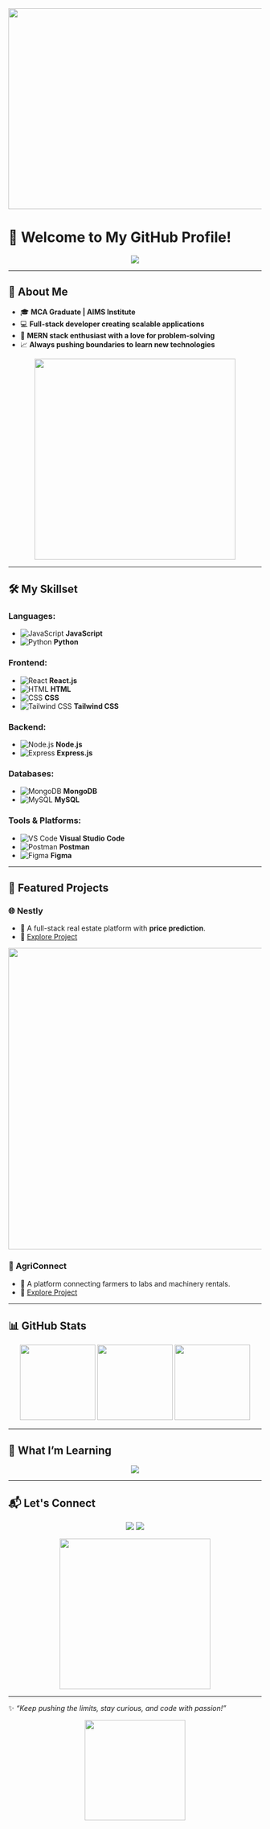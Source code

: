 <div align="center">
  <img src="https://media.giphy.com/media/lP8xu5t2DLGG045H8F/giphy.gif" width="800" height="400"/>
</div>

# 🌟 Welcome to My GitHub Profile!  

<p align="center">
  <img src="https://readme-typing-svg.herokuapp.com?font=Fira+Code&size=24&pause=1000&color=F75C7E&center=true&width=435&lines=Hi+there!+👋+I'm+Chandhan!;A+Passionate+Full-Stack+Developer;MERN+Stack+Enthusiast+🚀;Always+Learning+and+Building!" />
</p>

---

## 🚀 **About Me**

- 🎓 **MCA Graduate | AIMS Institute**  
- 💻 **Full-stack developer creating scalable applications**  
- 🌟 **MERN stack enthusiast with a love for problem-solving**  
- 📈 **Always pushing boundaries to learn new technologies**  

<div align="center">
  <img src="https://media.giphy.com/media/kH6CqYiquZawmU1HI6/giphy.gif" width="400"/>
</div>

---

## 🛠️ **My Skillset**

### Languages:
- ![JavaScript](https://img.shields.io/badge/JavaScript-F7DF1E?logo=javascript&logoColor=000) **JavaScript**  
- ![Python](https://img.shields.io/badge/Python-3776AB?logo=python&logoColor=fff) **Python**  

### Frontend:
- ![React](https://img.shields.io/badge/React-61DAFB?logo=react&logoColor=000) **React.js**  
- ![HTML](https://img.shields.io/badge/HTML-E34F26?logo=html5&logoColor=fff) **HTML**  
- ![CSS](https://img.shields.io/badge/CSS-1572B6?logo=css3&logoColor=fff) **CSS**  
- ![Tailwind CSS](https://img.shields.io/badge/TailwindCSS-38B2AC?logo=tailwind-css&logoColor=fff) **Tailwind CSS**  

### Backend:
- ![Node.js](https://img.shields.io/badge/Node.js-339933?logo=node.js&logoColor=fff) **Node.js**  
- ![Express](https://img.shields.io/badge/Express-000000?logo=express&logoColor=fff) **Express.js**  

### Databases:
- ![MongoDB](https://img.shields.io/badge/MongoDB-47A248?logo=mongodb&logoColor=fff) **MongoDB**  
- ![MySQL](https://img.shields.io/badge/MySQL-4479A1?logo=mysql&logoColor=fff) **MySQL**  

### Tools & Platforms:
- ![VS Code](https://img.shields.io/badge/VSCode-007ACC?logo=visual-studio-code&logoColor=fff) **Visual Studio Code**  
- ![Postman](https://img.shields.io/badge/Postman-FF6C37?logo=postman&logoColor=fff) **Postman**  
- ![Figma](https://img.shields.io/badge/Figma-F24E1E?logo=figma&logoColor=fff) **Figma**  

---

## 💼 **Featured Projects**

### **🌐 Nestly**  
- 🏡 A full-stack real estate platform with **price prediction**.  
- 🔗 [Explore Project](https://github.com/chandhan12/Nestly-4th-sem-project)  
<div align="center">
  <img src="https://media.giphy.com/media/L1R1tvI9svkIWwpVYr/giphy.gif" width="600"/>
</div>

### **🌱 AgriConnect**  
- 🌾 A platform connecting farmers to labs and machinery rentals.  
- 🔗 [Explore Project](https://github.com/chandhan12/AgriConnect)  

---

## 📊 **GitHub Stats**

<div align="center">
  <img src="https://github-readme-stats.vercel.app/api?username=chandhan12&show_icons=true&theme=radical" height="150" />
  <img src="https://github-readme-stats.vercel.app/api/top-langs/?username=chandhan12&layout=compact&theme=radical" height="150" />
  <img src="https://github-readme-streak-stats.herokuapp.com?user=chandhan12&theme=radical&hide_border=true" height="150" />
</div>

---

## 🌱 **What I’m Learning**

<p align="center">
  <img src="https://readme-typing-svg.herokuapp.com?font=Roboto&color=7FFFD4&size=22&pause=1000&center=true&vCenter=true&width=500&lines=Next.js+🔥;TypeScript+🚀;AWS+☁️;Docker+🐳;PostgreSQL+🔧" />
</p>

---

## 📬 **Let's Connect**

<p align="center">
  <a href="https://github.com/chandhan12"><img src="https://img.shields.io/badge/GitHub-100000?style=for-the-badge&logo=github&logoColor=white" /></a>
  <a href="https://leetcode.com/u/Chandhan1-/"><img src="https://img.shields.io/badge/LeetCode-FFA116?style=for-the-badge&logo=leetcode&logoColor=white" /></a>
</p>

<div align="center">
  <img src="https://media.giphy.com/media/3o7aD2saalBwwftBIY/giphy.gif" width="300"/>
</div>

---

✨ *“Keep pushing the limits, stay curious, and code with passion!”*

<div align="center">
  <img src="https://media.giphy.com/media/WUlplcMpOCEmTGBtBW/giphy.gif" width="200"/>
</div>
